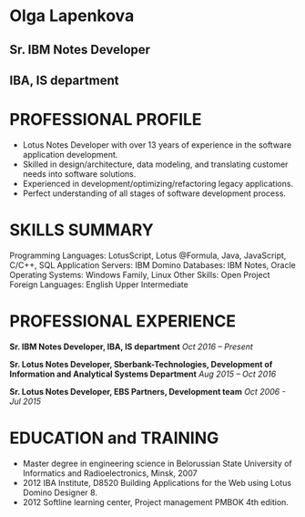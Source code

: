 # Olga Lapenkova
## Sr. IBM Notes Developer
## IBA, IS department

# PROFESSIONAL PROFILE
* Lotus Notes Developer with over 13 years of experience in the software application development.
* Skilled in design/architecture, data modeling, and translating customer needs into software solutions.
* Experienced in development/optimizing/refactoring legacy applications.
* Perfect understanding of all stages of software development process.

# SKILLS SUMMARY
Programming Languages: LotusScript, Lotus @Formula, Java, JavaScript, C/C++, SQL
Application Servers: IBM Domino
Databases: IBM Notes, Oracle
Operating Systems: Windows Family, Linux
Other Skills: Open Project
Foreign Languages: English Upper Intermediate

# PROFESSIONAL EXPERIENCE
**Sr. IBM Notes Developer, IBA, IS department**
*Oct 2016 – Present*

**Sr. Lotus Notes Developer, Sberbank-Technologies, Development of Information and Analytical Systems Department**
*Aug 2015 – Oct 2016*

**Sr. Lotus Notes Developer, EBS Partners, Development team**
*Oct 2006 - Jul 2015*

# EDUCATION and TRAINING
* Master degree in engineering science in Belorussian State University of Informatics and Radioelectronics, Minsk,
2007
* 2012 IBA Institute, D8520 Building Applications for the Web using Lotus Domino Designer 8.
* 2012 Softline learning center, Project management PMBOK 4th edition.